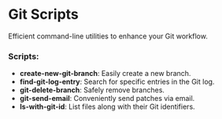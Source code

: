 # Git Scripts

Efficient command-line utilities to enhance your Git workflow.

### Scripts:

- **create-new-git-branch**: Easily create a new branch.
- **find-git-log-entry**: Search for specific entries in the Git log.
- **git-delete-branch**: Safely remove branches.
- **git-send-email**: Conveniently send patches via email.
- **ls-with-git-id**: List files along with their Git identifiers.


